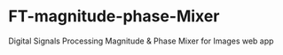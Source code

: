 # FT-magnitude-phase-Mixer
Digital Signals Processing Magnitude &amp; Phase Mixer for Images web app
